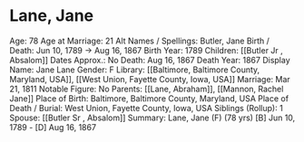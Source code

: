 # Lane, Jane

Age: 78
Age at Marriage: 21
Alt Names / Spellings: Butler, Jane
Birth / Death: Jun 10, 1789 → Aug 16, 1867
Birth Year: 1789
Children: [[Butler Jr , Absalom]]
Dates Approx.: No
Death: Aug 16, 1867
Death Year: 1867
Display Name: Jane Lane
Gender: F
Library: [[Baltimore, Baltimore County, Maryland, USA]], [[West Union, Fayette County, Iowa, USA]]
Marriage: Mar 21, 1811
Notable Figure: No
Parents: [[Lane, Abraham]], [[Mannon, Rachel Jane]]
Place of Birth: Baltimore, Baltimore County, Maryland, USA
Place of Death / Burial: West Union, Fayette County, Iowa, USA
Siblings (Rollup): 1
Spouse: [[Butler Sr , Absalom]]
Summary: Lane, Jane (F) (78 yrs)
[B] Jun 10, 1789 - [D] Aug 16, 1867